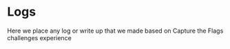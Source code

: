 # Logs
Here we place any log or write up that we made based on Capture the Flags challenges experience
